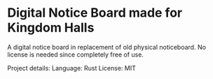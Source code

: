 # Digital Notice Board made for Kingdom Halls

A digital notice board in replacement of old physical noticeboard.  No license is needed since completely free of use.

Project details:
    Language: Rust
    License: MIT

